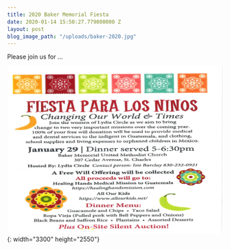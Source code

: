 ```yaml
---
title: 2020 Baker Memorial Fiesta
date: 2020-01-14 15:50:27.779000000 Z
layout: post
blog_image_path: "/uploads/baker-2020.jpg"
---
```


Please join us for ...

![](/uploads/baker-2020.jpg){: width="3300" height="2550"}